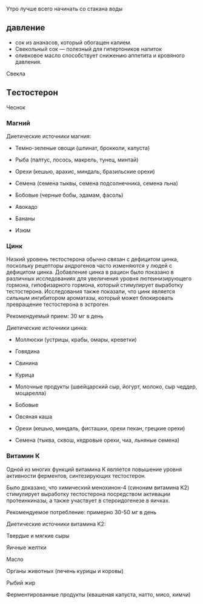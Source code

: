 
 Утро лучше всего начинать со стакана воды
## давление
* сок из ананасов, который обогащен калием. 
* Свекольный сок —  полезный для гипертоников напиток
* оливковое масло способствует снижению аппетита и кровяного давления.

Свекла

## Tестостерон
Чеснок
### Магний

Диетические источники магния:

- Темно-зеленые овощи (шпинат, брокколи, капуста)

- Рыба (палтус, лосось, макрель, тунец, минтай)

- Орехи (кешью, арахис, миндаль, бразильские орехи)

- Семена (семена тыквы, семена подсолнечника, семена льна)

- Бобовые (черные бобы, эдамам, фасоль)

- Авокадо

- Бананы

- Изюм

### Цинк
Низкий уровень тестостерона обычно связан с дефицитом цинка, поскольку рецепторы андрогенов часто изменяются у людей с дефицитом цинка. Добавление цинка в рацион было показано в различных исследованиях для увеличения уровня лютеинизирующего гормона, гипофизарного гормона, который стимулирует выработку тестостерона. Исследования также показали, что цинк является сильным ингибитором ароматазы, который может блокировать превращение тестостерона в эстроген.

Рекомендуемый прием: 30 мг в день

Диетические источники цинка:

- Моллюски (устрицы, крабы, омары, креветки)

- Говядина

- Свинина

- Курица

- Молочные продукты (швейцарский сыр, йогурт, молоко, сыр чеддер, моцарелла)

- Бобовые

- Овсяная каша

- Орехи (кешью, миндаль, фисташки, орехи пекан, грецкие орехи)

- Семена (тыква, сквош, кедровые орехи, чиа, льняные семена)

### Витамин К
Одной из многих функций витамина K является повышение уровня активности ферментов, синтезирующих тестостерон.

Было доказано, что химический менохинон-4 (синоним витамина K2) стимулирует выработку тестостерона посредством активации протеинкиназы, а также участвует в стероидогенезе в яичках.

Рекомендуемое потребление: примерно 30-50 мг в день

Диетические источники витамина K2:

Твердые и мягкие сыры

Яичные желтки

Масло

Органы животных (печень курицы и коровы)

Рыбий жир

Ферментированные продукты (квашеная капуста, натто, мисо, кимчи)
